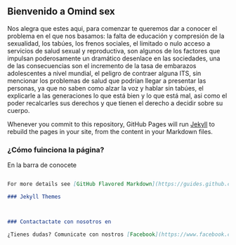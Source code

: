 ## Bienvenido a Omind sex 

Nos alegra que estes aqui, para comenzar te queremos dar a conocer el problema en el que nos basamos: la falta de educación y compresión de la sexualidad, los tabúes, los frenos sociales, el limitado o nulo acceso a servicios de salud sexual y reproductiva, son algunos de los factores que impulsan poderosamente un dramático desenlace en las sociedades, una de las consecuencias son el incremento de la  tasa de embarazos adolescentes a nivel mundial, el peligro de contraer alguna ITS, sin mencionar los problemas de salud que podrían llegar a presentar las personas, ya que no saben como alzar la voz y hablar sin tabúes, el explicarle a las  generaciones lo que está bien y lo que está mal, asi como el poder recalcarles sus derechos y que tienen el derecho a decidir sobre su cuerpo.


Whenever you commit to this repository, GitHub Pages will run [Jekyll](https://jekyllrb.com/) to rebuild the pages in your site, from the content in your Markdown files.

### ¿Cómo fuinciona la página? 
En la barra de conocete 

```markdown

For more details see [GitHub Flavored Markdown](https://guides.github.com/features/mastering-markdown/).

### Jekyll Themes



### Contactactate con nosotros en

¿Tienes dudas? Comunicate con nostros [Facebook](https://www.facebook.com/lupita.mapa/) o [Instagram](https://www.instagram.com/lupita_mapa/)

